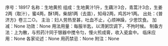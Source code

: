序号：18917
名称：生地黄煎
组成：生地黄汁1升，生藕汁3合，青蒿汁3合，生姜2两（取汁），蜜4两，酥1两，柴胡1两（去苗），知母2两，鸡苏叶1两。
出处：《普济方》卷三二○。
主治：妇人劳热至甚，吐血不止，心烦神躁，少思饮食。
加减：None
功效：None
用法用量：每服半匙，以清粥饮调下，不拘时候。
制备方法：上为散，与煎药汁同于银器中搅令匀，慢火煎成膏，收入瓷盒中。
临床应用：None
各家论述：None
用药禁忌：None
附注：None

